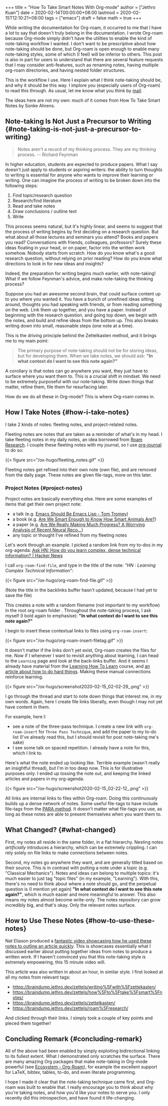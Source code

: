 +++
title = "How To Take Smart Notes With Org-mode"
author = ["Jethro Kuan"]
date = 2020-02-14T00:00:00+08:00
lastmod = 2020-02-15T12:10:21+08:00
tags = ["emacs"]
draft = false
math = true
+++

While writing the documentation for Org-roam, it occurred to me that I
have a lot to say that doesn't truly belong in the documentation. I
wrote Org-roam because Org-mode simply didn't have the utilities to
enable the kind of note-taking workflow I wanted. I don't want to be
prescriptive about how note-taking should be done, but Org-roam is
open enough to enable many note-taking styles, some of which (I feel)
will be inferior to others. This post is also in part for users to
understand that there are several feature requests that I may consider
anti-features, such as renaming notes, having multiple org-roam
directories, and having nested folder structures.

This is the workflow I use. Here I explain what I think note-taking
should be, and why it should be this way. I implore you (especially
users of Org-roam) to read this through. As usual, let me know what
you think by [mail](mailto:jethrokuan95@gmail.com).

The ideas here are not my own: much of it comes from How To Take Smart
Notes by Sonke Ahrens.


## Note-taking Is Not Just a Precursor to Writing {#note-taking-is-not-just-a-precursor-to-writing}

> Notes aren't a record of my thinking process. They are my thinking
> process. -- Richard Feynman

In higher education, students are expected to produce papers. What I
say doesn't just apply to students or aspiring writers: the ability to
turn thoughts to writing is essential for anyone who wants to improve
their learning or writing. One can imagine the process of writing to
be broken down into the following steps:

1.  Find topic/research question
2.  Research/find literature
3.  Read and take notes
4.  Draw conclusions / outline text
5.  Write

This process seems natural, but it's highly linear, and seems to
suggest that the process of writing begins by first deciding on a
research question. But what about all those lectures and seminars you
attend? Books and papers you read? Conversations with friends,
colleagues, professors? Surely these ideas floating in your head, or
on paper, factor into the written work somehow. Nobody starts from
scratch. How do you know what's a good research question, without
relying on prior reading? How do you know what directions to look in
for new ideas and insights?

Indeed, the preparation for writing begins much earlier, with
note-taking! What if we follow Feynman's advice, and make note-taking
the thinking process?

Suppose you had an awesome second brain, that could surface content up
to you where you wanted it. You have a bunch of unrefined ideas
sitting around, thoughts you had speaking with friends, or from
reading something on the web. Link them up together, and you have a
paper. Instead of beginning with the research question, and going top
down, we begin with the notes, and build and refine ideas from the
bottom up. This also breaks writing down into small, reasonable steps
(one note at a time).

This is the driving principle behind the Zettelkasten method, and it
brings me to my main point:

> The primary purpose of note-taking should not be for storing ideas,
> but for developing them. When we take notes, we should ask: **"In what
> context do I want to see this note again?"**

A corollary is that notes can go anywhere you want, they just have to
surface where you want them to. This is a crucial shift in mindset. We
need to be extremely purposeful with our note-taking. Write down
things that matter, refine them, file them for resurfacing later.

How do we do all these in Org-mode? This is where Org-roam comes in.


## How I Take Notes {#how-i-take-notes}

I take 2 kinds of notes: fleeting notes, and project-related notes.

Fleeting notes are notes that are taken as a reminder of what's in my
head. I take fleeting notes in my daily notes, an idea borrowed from
[Roam Research](https://www.roamresearch.com/). I couple these fleeting notes with my journal, so I use
[org-journal](https://github.com/bastibe/org-journal) to do so:

{{< figure src="/ox-hugo/fleeting_notes.gif" >}}

Fleeting notes get refined into their own note (own file), and are
removed from the daily page. These notes are given file-tags, more on
this later.


### Project Notes {#project-notes}

Project notes are basically everything else. Here are some examples of
items that get their own project note:

-   a talk (e.g. [Emacs Should Be Emacs Lisp - Tom Tromey](https://braindump.jethro.dev/talks/emacs%5Fshould%5Fbe%5Femacs%5Flisp/))
-   a book (e.g. [Are We Smart Enough to Know How Smart Animals Are?](https://braindump.jethro.dev/books/are%5Fwe%5Fsmart%5Fenough%5Fto%5Fknow%5Fhow%5Fsmart%5Fanimals%5Fare/))
-   a paper (e.g. [Are We Really Making Much Progress? A Worrying
    Analysis of Recent Neural Reco...](https://braindump.jethro.dev/papers/dacrema19%5Fprogress%5Fneural%5Frec/))
-   any topic or thought I've refined from my fleeting notes

Let's work through an example. I picked a random link from my to-dos
in my org-agenda: [Ask HN: How do you learn complex, dense technical
information? | Hacker News](https://news.ycombinator.com/item?id=22325975)

I call `org-roam-find-file`, and type in the title of the note: _"HN :
Learning Complex Technical Information"_:

{{< figure src="/ox-hugo/org-roam-find-file.gif" >}}

(Note the title in the backlinks buffer hasn't updated, because I
had yet to save the file)

This creates a note with a random filename (not important to my
workflow) in the root org-roam folder . Throughout the note-taking
process, I ask myself (I bold again to emphasise): **"In what context
do I want to see this note again?"**

I begin to insert these contextual links to files using
`org-roam-insert`:

{{< figure src="/ox-hugo/org-roam-insert-filetag.gif" >}}

It doesn't matter if the links don't yet exist, Org-roam creates the
files for me. Now if I whenever I want to revisit anything about
learning, I can head to the `Learning` page and look at the back-links
buffer. And it seems I already have material from the [Learning How To
Learn](https://www.coursera.org/learn/learning-how-to-learn/) course, and [an article about how to do hard things](https://www.drmaciver.com/2019/05/how-to-do-hard-things/). Making these
manual connections reinforce learning.

{{< figure src="/ox-hugo/screenshot2020-02-15_02-02-29_.png" >}}

I go through the thread and start to note down things that interest
me, in my own words. Again, here I create file links liberally, even
though I may not yet have content in them.

For example, here I:

-   see a note of the three-pass technique. I create a new link with
    `org-roam-insert` for `Three Pass Technique`, and add the paper to
    my to-do list (I've already read this, but I should revisit for post
    note-taking me's sake)
-   I see some talk on spaced repetition. I already have a note for
    this, which I link to.

Here's what the note ended up looking like. Terrible example (wasn't
really an insightful thread), but I'm in too deep now. This is for
illustrative purposes only. I ended up tossing the note out, and
keeping the linked articles and papers in my org-agenda.

{{< figure src="/ox-hugo/screenshot2020-02-15_02-22-12_.png" >}}

All links are internal links to files within Org-roam. Doing this
continuously builds up a dense network of notes. Some useful file-tags
to have include file-tags from the [PARA method](https://praxis.fortelabs.co/the-p-a-r-a-method-a-universal-system-for-organizing-digital-information-75a9da8bfb37/). It doesn't matter what
file-tags you use, as long as these notes are able to present
themselves when you want them to.


## What Changed? {#what-changed}

First, my notes all reside in the same folder, in a flat hierarchy.
Nesting notes _artificially_ introduces a hierarchy, which can be
extremely crippling. I can rely solely on file links to make
connections between notes.

Second, my notes go anywhere they want, and are generally titled based
on their source. This is in contrast with putting a note under a topic
(e.g. "Classical Mechanics"). Notes and ideas can belong to multiple
topics: it's much easier to just tag "topic files" (in my example,
"Learning"). With this, there's no need to think about where a note
should go, and the perpetual question is (I mention yet again) **"In
what context do I want to see this note again?"**, which is much easier
and more meaningful to answer. This also means my notes almost become
write-only. The notes repository can grow incredibly big, and that's
okay. Only the relevant notes surface.


## How to Use These Notes {#how-to-use-these-notes}

Nat Eliason produced a [fantastic video showcasing how he used these
notes to outline an article quickly](https://www.youtube.com/watch?v=RvWic15iXjk). This is showcases essentially
what I discussed earlier about putting together ideas from notes to
produce a written work. If I haven't convinced you that this
note-taking style is extremely empowering, this 15 minute video will.

This article was also written in about an hour, in similar style. I
first looked at all my notes from relevant tags:

-   <https://braindump.jethro.dev/zettels/writing%5Fwith%5Fzettekasten/>
-   <https://braindump.jethro.dev/zettels/how%5Fto%5Ftake%5Fsmart%5Fnotes/>
-   <https://braindump.jethro.dev/zettels/zettelkasten/>
-   <https://braindump.jethro.dev/zettels/roam%5Fresearch/>

And clicked through their links. I simply took a couple of key points
and pieced them together!


## Concluding Remark {#concluding-remark}

All of the above had been enabled by simply exploiting bidirectional
linking to its fullest extent. What I demonstrated only scratches the
surface. There are many amazing Org packages that make note-taking in
Org-mode powerful (see [Ecosystem - Org-Roam](https://org-roam.readthedocs.io/en/develop/ecosystem/)), for example the
excellent support for LaTeX, bibtex, tables, to-do, and even literate
programming.

I hope I made it clear that the note-taking technique came first, and
Org-roam was built to enable that. I really encourage you to think
about why you're taking notes, and how you'd like your notes to
serve you. I only recently did this introspection, and have found it
life-changing.
